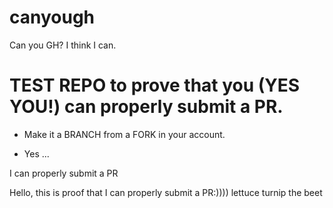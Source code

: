 # canyough
Can you GH?
I think I can.

# TEST REPO to prove that you (YES YOU!) can properly submit a PR.

* Make it a BRANCH from a FORK in your account.

* Yes ...

I can properly submit a PR

Hello, this is proof that I can properly submit a PR:))))
lettuce turnip the beet
